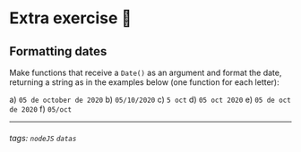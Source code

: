# Extra exercise 🌟

## Formatting dates

Make functions that receive a `Date()` as an argument and format the date, returning a string as in the examples below (one function for each letter):

a) `05 de october de 2020`
b) `05/10/2020`
c) `5 oct`
d) `05 oct 2020`
e) `05 de oct de 2020`
f) `05/oct`

---

###### tags: `nodeJS` `datas`
